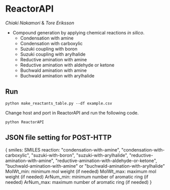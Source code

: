 # ReactorAPI

*Chiaki Nakamori* & *Tore Eriksson*

- Compound generation by applying chemical reactions *in silico*.
  + Condensation with amine
  + Condensation with carboxylic
  + Suzuki coupling with boron
  + Suzuki coupling with arylhalide
  + Reductive amination with amine
  + Reductive amination with aldehyde or ketone
  + Buchwald amination with amine
  + Buchwald amination with arylhalide

## Run
```
python make_reactants_table.py --df example.csv
```
Change host and port in ReactorAPI and run the following code.
```
python ReactorAPI
```

## JSON file setting for POST-HTTP
{
  smiles: SMILES
  reaction: "condensation-with-amine", "condensation-with-carboxylic", "suzuki-with-boron", "suzuki-with-arylhalide", "reductive-amination-with-amine", "reductive-amination-with-aldehyde-or-ketone", "buchwald-amination-with-amine" or "buchwald-amination-with-arylhalide"
  MolWt_min: minimum mol weight (if needed)
  MolWt_max: maximum mol weight (if needed)
  ArNum_min: minimum number of aromatic ring (if needed)
  ArNum_max: maximum number of aromatic ring (if needed)
}
